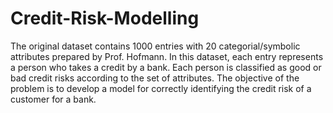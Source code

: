 # Credit-Risk-Modelling
The original dataset contains 1000 entries with 20 categorial/symbolic attributes prepared by Prof. Hofmann. In this dataset, each entry represents a person who takes a credit by a bank. Each person is classified as good or bad credit risks according to the set of attributes. The objective of the problem is to develop a model for correctly identifying the credit risk of a customer for a bank.
